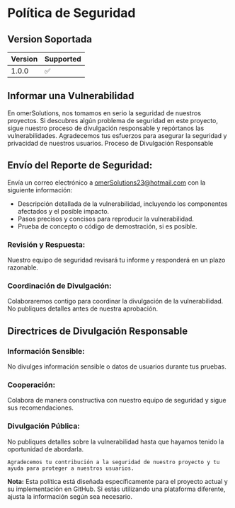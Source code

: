 # Política de Seguridad

## Version Soportada

| Version | Supported          |
|---------|--------------------|
| 1.0.0   | :white_check_mark: |

## Informar una Vulnerabilidad

En omerSolutions, nos tomamos en serio la seguridad de nuestros proyectos. Si descubres algún problema de seguridad en
este
proyecto, sigue nuestro proceso de divulgación responsable y repórtanos las vulnerabilidades. Agradecemos tus esfuerzos
para asegurar la seguridad y privacidad de nuestros usuarios.
Proceso de Divulgación Responsable

## Envío del Reporte de Seguridad:

Envía un correo electrónico a omerSolutions23@hotmail.com con la siguiente información:

* Descripción detallada de la vulnerabilidad, incluyendo los componentes afectados y el posible impacto.
* Pasos precisos y concisos para reproducir la vulnerabilidad.
* Prueba de concepto o código de demostración, si es posible.

### Revisión y Respuesta:

Nuestro equipo de seguridad revisará tu informe y responderá en un plazo razonable.

### Coordinación de Divulgación:

Colaboraremos contigo para coordinar la divulgación de la vulnerabilidad. No publiques detalles antes de nuestra
aprobación.

## Directrices de Divulgación Responsable

### Información Sensible:

No divulges información sensible o datos de usuarios durante tus pruebas.

### Cooperación:

Colabora de manera constructiva con nuestro equipo de seguridad y sigue sus recomendaciones.

### Divulgación Pública:

No publiques detalles sobre la vulnerabilidad hasta que hayamos tenido la oportunidad de abordarla.

`Agradecemos tu contribución a la seguridad de nuestro proyecto y tu ayuda para proteger a nuestros usuarios.`

**Nota:** Esta política está diseñada específicamente para el proyecto actual y su implementación en GitHub. Si estás
utilizando una plataforma diferente, ajusta la información según sea necesario.